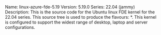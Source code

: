 Name:    linux-azure-fde-5.19
Version: 5.19.0
Series:  22.04 (jammy)
Description:
    This is the source code for the Ubuntu linux FDE kernel for the 22.04 series. This
    source tree is used to produce the flavours: *.
    This kernel is configured to support the widest range of desktop, laptop and
    server configurations.
